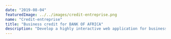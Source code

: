 ```yaml
---
date: "2019-08-04"
featuredImage: ../../images/credit-entreprise.png
name: "Credit-entreprise"
title: "Business credit for BANK OF AFRICA"
description: "Develop a highly interactive web application for business credit for BANK OF AFRICA using React, Redux, Redux Saga, MaterialUI, react testing library and jest for testing"
---
```

